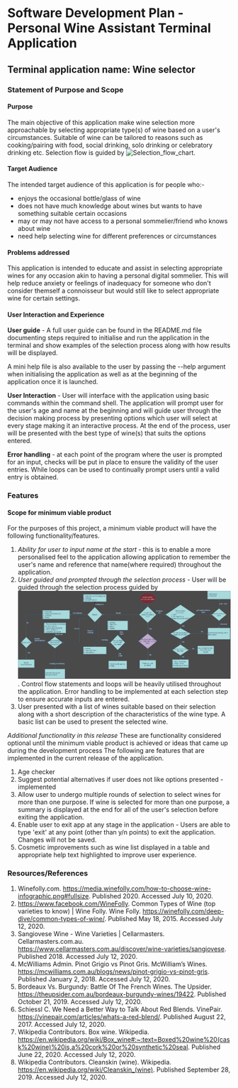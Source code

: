 # Software Development Plan - Personal Wine Assistant Terminal Application
## Terminal application name: Wine selector
### Statement of Purpose and Scope

#### Purpose
The main objective of this application make wine selection more approachable by selecting appropriate type(s) of wine based on a user's circumstances. Suitable of wine can be tailored to reasons such as cooking/pairing with food, social drinking, solo drinking or celebratory drinking etc. Selection flow is guided by  ![Selection_flow_chart](/documentation/flow_chart.jpg).

#### Target Audience
The intended target audience of this application is for people who:-
* enjoys the occasional bottle/glass of wine
* does not have much knowledge about wines but wants to have something suitable certain occasions
* may or may not have access to a personal sommelier/friend who knows about wine
* need help selecting wine for different preferences or circumstances

#### Problems addressed
This application is intended to educate and assist in selecting appropriate wines for any occasion akin to having a personal digital sommelier. This will help reduce anxiety or feelings of inadequacy for someone who don't consider themself a connoisseur but would still like to select appropriate wine for certain settings. 

#### User Interaction and Experience
**User guide** - A full user guide can be found in the README.md file documenting steps required to initialise and run the application in the terminal and show examples of the selection process along with how results will be displayed. 

A mini help file is also available to the user by passing the --help argument when initialising the application as well as at the beginning of the application once it is launched.

**User Interaction** - User will interface with the application using basic commands within the command shell. The application will prompt user for the user's age and name at the beginning and will guide user through the decision making process by presenting options which user will select at every stage making it an interactive process. At the end of the process, user will be presented with the best type of wine(s) that suits the options entered. 

**Error handling** - at each point of the program where the user is prompted for an input, checks will be put in place to ensure the validity of the user entries. While loops can be used to continually prompt users until a valid entry is obtained. 

### Features
#### Scope for minimum viable product
For the purposes of this project, a minimum viable product will have the following functionality/features.
1. *Ability for user to input name at the start* - this is to enable a more personalised feel to the application allowing application to remember the user's name and reference that name(where required) throughout the application. 
2. *User guided and prompted through the selection process* - User will be guided through the selection process guided by ![Selection_flow_chart](/documentation/images/flow_chart.jpg) . Control flow statements and loops will be heavily utilised throughout the application. Error handling to be implemented at each selection step to ensure accurate inputs are entered.
3. User presented with a list of wines suitable based on their selection along with a short description of the characteristics of the wine type. A basic list can be used to present the selected wine.

*Additional functionality in this release*
These are functionality considered optional until the minimum viable product is achieved or ideas that came up during the development process  The following are features that are implemented in the current release of the application.
1. Age checker
2. Suggest potential alternatives if user does not like options presented - implemented
3. Allow user to undergo multiple rounds of selection to select wines for more than one purpose. If wine is selected for more than one purpose, a summary is displayed at the end for all of the user's selection before exiting the application.
4. Enable user to exit app at any stage in the application - Users are able to type 'exit' at any point (other than y/n points) to exit the application. Changes will not be saved.
5. Cosmetic improvements such as wine list displayed in a table and appropriate help text highlighted to improve user experience. 
 
### Resources/References
1. Winefolly.com. https://media.winefolly.com/how-to-choose-wine-infographic.png#fullsize. Published 2020. Accessed July 10, 2020.
2. https://www.facebook.com/WineFolly. Common Types of Wine (top varieties to know) | Wine Folly. Wine Folly. https://winefolly.com/deep-dive/common-types-of-wine/. Published May 18, 2015. Accessed July 12, 2020.
3. Sangiovese Wine - Wine Varieties | Cellarmasters. Cellarmasters.com.au. https://www.cellarmasters.com.au/discover/wine-varieties/sangiovese. Published 2018. Accessed July 12, 2020.
4. McWilliams Admin. Pinot Grigio vs Pinot Gris. McWilliam’s Wines. https://mcwilliams.com.au/blogs/news/pinot-grigio-vs-pinot-gris. Published January 2, 2018. Accessed July 12, 2020.
5. Bordeaux Vs. Burgundy: Battle Of The French Wines. The Upsider. https://theupsider.com.au/bordeaux-burgundy-wines/19422. Published October 21, 2019. Accessed July 12, 2020.
6. Schiessl C. We Need a Better Way to Talk About Red Blends. VinePair. https://vinepair.com/articles/whats-a-red-blend/. Published August 22, 2017. Accessed July 12, 2020.
7. Wikipedia Contributors. Box wine. Wikipedia. https://en.wikipedia.org/wiki/Box_wine#:~:text=Boxed%20wine%20(cask%20wine)%20is,a%20cork%20or%20synthetic%20seal. Published June 22, 2020. Accessed July 12, 2020.
8. Wikipedia Contributors. Cleanskin (wine). Wikipedia. https://en.wikipedia.org/wiki/Cleanskin_(wine). Published September 28, 2019. Accessed July 12, 2020.
